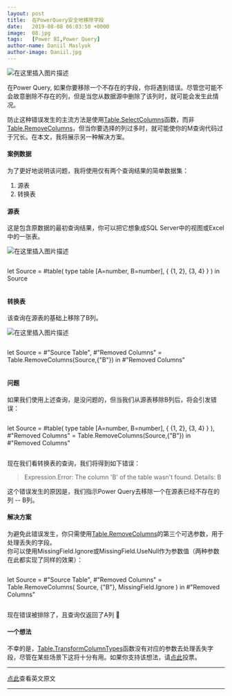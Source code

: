 ```yaml
---
layout: post
title:  在PowerQuery安全地移除字段
date:   2019-08-08 06:03:50 +0000
image:  08.jpg
tags:   [Power BI,Power Query]
author-name: Daniil Maslyuk
author-image: Daniil.jpg
---
```


![在这里插入图片描述](https://img-blog.csdnimg.cn/20191207164907155.png?x-oss-process=image/watermark,type_ZmFuZ3poZW5naGVpdGk,shadow_10,text_d3d3LmQtYmkudGVjaA==,size_16,color_FFFFFF,t_70)

在Power Query, 如果你要移除一个不存在的字段，你将遇到错误。尽管您可能不会故意删除不存在的列，但是当您从数据源中删除了该列时，就可能会发生此情况。

防止这种错误发生的主流方法是使用[Table.SelectColumns](https://docs.microsoft.com/en-us/powerquery-m/table-selectcolumns)函数，而非[Table.RemoveColumns](https://docs.microsoft.com/en-us/powerquery-m/table-removecolumns)，但当你要选择的列过多时，就可能使你的M查询代码过于冗长。在本文，我将展示另一种解决方案。

#### 案例数据

为了更好地说明该问题，我将使用仅有两个查询结果的简单数据集：

1. 源表
2. 转换表

#### 源表

这是包含原数据的最初查询结果，你可以把它想象成SQL Server中的视图或Excel中的一张表。

![在这里插入图片描述](https://img-blog.csdnimg.cn/20191207164946232.png?x-oss-process=image/watermark,type_ZmFuZ3poZW5naGVpdGk,shadow_10,text_d3d3LmQtYmkudGVjaA==,size_16,color_FFFFFF,t_70)

>```Python
let
    Source = #table(
        type table [A=number, B=number],
        { {1, 2}, {3, 4} }
    )
in
    Source
>```

#### 转换表

该查询在源表的基础上移除了B列。

![在这里插入图片描述](https://img-blog.csdnimg.cn/20191207164951837.png?x-oss-process=image/watermark,type_ZmFuZ3poZW5naGVpdGk,shadow_10,text_d3d3LmQtYmkudGVjaA==,size_16,color_FFFFFF,t_70)


>```Python
let
    Source = #"Source Table",
    #"Removed Columns" = Table.RemoveColumns(Source,{"B"})
in
    #"Removed Columns"
>```


#### 问题

如果我们使用上述查询，是没问题的，但当我们从源表移除B列后，将会引发错误：

>```Python
let
    Source = #table(
        type table [A=number, B=number],
        { {1, 2}, {3, 4} }
    ),
    #"Removed Columns" = Table.RemoveColumns(Source,{"B"})
in
    #"Removed Columns"
>```

现在我们看转换表的查询，我们将得到如下错误：

>Expression.Error: The column 'B' of the table wasn't found. Details: B

这个错误发生的原因是，我们指示Power Query去移除一个在源表已经不存在的列 -- B列。

#### 解决方案

为避免此错误发生，你只需使用[Table.RemoveColumns](https://docs.microsoft.com/en-us/powerquery-m/table-removecolumns)的第三个可选参数，用于处理丢失的字段。  
你可以使用MissingField.Ignore或MissingField.UseNull作为参数值（两种参数在此都实现了同样的效果）：

>```Python
let
    Source = #"Source Table",
    #"Removed Columns" = Table.RemoveColumns(
        Source,
        {"B"},
        MissingField.Ignore
    )
in
    #"Removed Columns"
>```

现在错误被排除了，且查询仅返回了A列 🙂

#### 一个想法

不幸的是，[Table.TransformColumnTypes](https://docs.microsoft.com/en-us/powerquery-m/table-transformcolumntypes)函数没有对应的参数去处理丢失字段，尽管在某些场景下这将十分有用。如果你支持该想法，请[点此](https://ideas.powerbi.com/forums/265200-power-bi-ideas/suggestions/31546837-include-missingfield-argument-with-table-transform)投票。

----------------------
[点此](https://xxlbi.com/blog/safely-removing-columns-power-query/)查看英文原文

----------------------